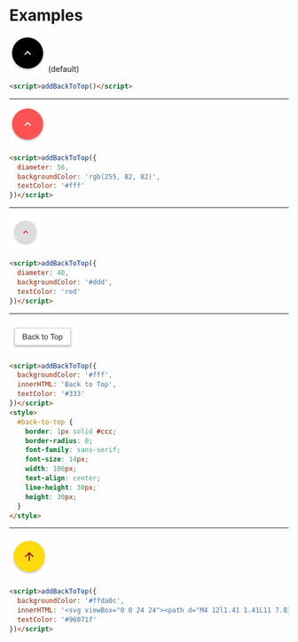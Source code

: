 # Examples

<img src="https://github.com/Rianvy/vanilla-back-to-top-custom/blob/main/examples/images/default.png" width="66"/> (default)<br/>
```html
<script>addBackToTop()</script>
```


----------


<img src="https://github.com/Rianvy/vanilla-back-to-top-custom/blob/main/examples/images/coral.png" width="66" /><br/>
```html
<script>addBackToTop({
  diameter: 56,
  backgroundColor: 'rgb(255, 82, 82)',
  textColor: '#fff'
})</script>
```


----------


<img src="https://github.com/Rianvy/vanilla-back-to-top-custom/blob/main/examples/images/smaller.png" width="57" /><br/>
```html
<script>addBackToTop({
  diameter: 40,
  backgroundColor: '#ddd',
  textColor: 'red'
})</script>
```


----------


<img src="https://github.com/Rianvy/vanilla-back-to-top-custom/blob/main/examples/images/rectangle.png" width="121" /><br/>
```html
<script>addBackToTop({
  backgroundColor: '#fff',
  innerHTML: 'Back to Top',
  textColor: '#333'
})</script>
<style>
  #back-to-top {
    border: 1px solid #ccc;
    border-radius: 0;
    font-family: sans-serif;
    font-size: 14px;
    width: 100px;
    text-align: center;
    line-height: 30px;
    height: 30px;
  }
</style>
```


----------


<img src="https://github.com/Rianvy/vanilla-back-to-top-custom/blob/main/examples/images/different-arrow.png" width="72" /><br/>
```html
<script>addBackToTop({
  backgroundColor: '#ffda0c',
  innerHTML: '<svg viewBox="0 0 24 24"><path d="M4 12l1.41 1.41L11 7.83V20h2V7.83l5.58 5.59L20 12l-8-8-8 8z"/></svg>',
  textColor: '#96071f'
})</script>
```
